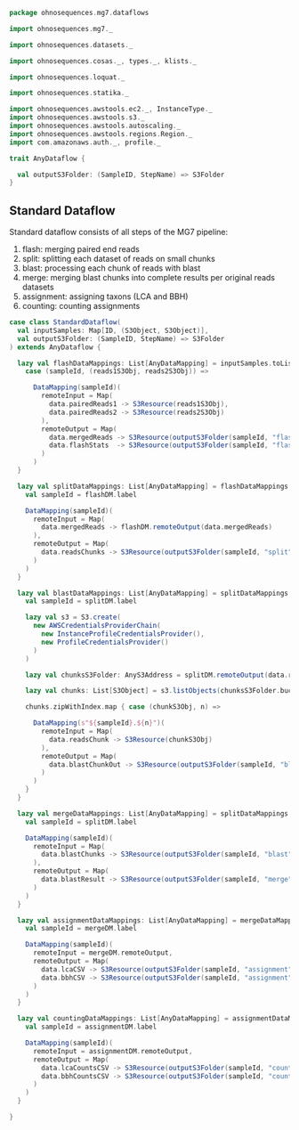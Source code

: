 
```scala
package ohnosequences.mg7.dataflows

import ohnosequences.mg7._

import ohnosequences.datasets._

import ohnosequences.cosas._, types._, klists._

import ohnosequences.loquat._

import ohnosequences.statika._

import ohnosequences.awstools.ec2._, InstanceType._
import ohnosequences.awstools.s3._
import ohnosequences.awstools.autoscaling._
import ohnosequences.awstools.regions.Region._
import com.amazonaws.auth._, profile._

trait AnyDataflow {

  val outputS3Folder: (SampleID, StepName) => S3Folder
}
```

## Standard Dataflow

  Standard dataflow consists of all steps of the MG7 pipeline:

  1. flash: merging paired end reads
  2. split: splitting each dataset of reads on small chunks
  3. blast: processing each chunk of reads with blast
  4. merge: merging blast chunks into complete results per original reads datasets
  5. assignment: assigning taxons (LCA and BBH)
  6. counting: counting assignments


```scala
case class StandardDataflow(
  val inputSamples: Map[ID, (S3Object, S3Object)],
  val outputS3Folder: (SampleID, StepName) => S3Folder
) extends AnyDataflow {

  lazy val flashDataMappings: List[AnyDataMapping] = inputSamples.toList.map {
    case (sampleId, (reads1S3Obj, reads2S3Obj)) =>

      DataMapping(sampleId)(
        remoteInput = Map(
          data.pairedReads1 -> S3Resource(reads1S3Obj),
          data.pairedReads2 -> S3Resource(reads2S3Obj)
        ),
        remoteOutput = Map(
          data.mergedReads -> S3Resource(outputS3Folder(sampleId, "flash") / s"${sampleId}.merged.fastq"),
          data.flashStats  -> S3Resource(outputS3Folder(sampleId, "flash") / s"${sampleId}.stats.txt")
        )
      )
  }

  lazy val splitDataMappings: List[AnyDataMapping] = flashDataMappings.map { flashDM =>
    val sampleId = flashDM.label

    DataMapping(sampleId)(
      remoteInput = Map(
        data.mergedReads -> flashDM.remoteOutput(data.mergedReads)
      ),
      remoteOutput = Map(
        data.readsChunks -> S3Resource(outputS3Folder(sampleId, "split"))
      )
    )
  }

  lazy val blastDataMappings: List[AnyDataMapping] = splitDataMappings.flatMap { splitDM =>
    val sampleId = splitDM.label

    lazy val s3 = S3.create(
      new AWSCredentialsProviderChain(
        new InstanceProfileCredentialsProvider(),
        new ProfileCredentialsProvider()
      )
    )

    lazy val chunksS3Folder: AnyS3Address = splitDM.remoteOutput(data.readsChunks).resource

    lazy val chunks: List[S3Object] = s3.listObjects(chunksS3Folder.bucket, chunksS3Folder.key)

    chunks.zipWithIndex.map { case (chunkS3Obj, n) =>

      DataMapping(s"${sampleId}.${n}")(
        remoteInput = Map(
          data.readsChunk -> S3Resource(chunkS3Obj)
        ),
        remoteOutput = Map(
          data.blastChunkOut -> S3Resource(outputS3Folder(sampleId, "blast") / s"blast.${n}.csv")
        )
      )
    }
  }

  lazy val mergeDataMappings: List[AnyDataMapping] = splitDataMappings.map { splitDM =>
    val sampleId = splitDM.label

    DataMapping(sampleId)(
      remoteInput = Map(
        data.blastChunks -> S3Resource(outputS3Folder(sampleId, "blast"))
      ),
      remoteOutput = Map(
        data.blastResult -> S3Resource(outputS3Folder(sampleId, "merge") / s"${sampleId}.blast.csv")
      )
    )
  }

  lazy val assignmentDataMappings: List[AnyDataMapping] = mergeDataMappings.map { mergeDM =>
    val sampleId = mergeDM.label

    DataMapping(sampleId)(
      remoteInput = mergeDM.remoteOutput,
      remoteOutput = Map(
        data.lcaCSV -> S3Resource(outputS3Folder(sampleId, "assignment") / s"${sampleId}.lca.csv"),
        data.bbhCSV -> S3Resource(outputS3Folder(sampleId, "assignment") / s"${sampleId}.bbh.csv")
      )
    )
  }

  lazy val countingDataMappings: List[AnyDataMapping] = assignmentDataMappings.map { assignmentDM =>
    val sampleId = assignmentDM.label

    DataMapping(sampleId)(
      remoteInput = assignmentDM.remoteOutput,
      remoteOutput = Map(
        data.lcaCountsCSV -> S3Resource(outputS3Folder(sampleId, "counting") / s"${sampleId}.lca.counts.csv"),
        data.bbhCountsCSV -> S3Resource(outputS3Folder(sampleId, "counting") / s"${sampleId}.bbh.counts.csv")
      )
    )
  }

}

```




[main/scala/metagenomica/bio4j/taxonomyTree.scala]: ../bio4j/taxonomyTree.scala.md
[main/scala/metagenomica/bio4j/titanTaxonomyTree.scala]: ../bio4j/titanTaxonomyTree.scala.md
[main/scala/metagenomica/bundles/bio4jTaxonomy.scala]: ../bundles/bio4jTaxonomy.scala.md
[main/scala/metagenomica/bundles/blast.scala]: ../bundles/blast.scala.md
[main/scala/metagenomica/bundles/blast16s.scala]: ../bundles/blast16s.scala.md
[main/scala/metagenomica/bundles/flash.scala]: ../bundles/flash.scala.md
[main/scala/metagenomica/bundles/gis.scala]: ../bundles/gis.scala.md
[main/scala/metagenomica/data.scala]: ../data.scala.md
[main/scala/metagenomica/dataflows/standard.scala]: standard.scala.md
[main/scala/metagenomica/loquats/1.flash.scala]: ../loquats/1.flash.scala.md
[main/scala/metagenomica/loquats/2.split.scala]: ../loquats/2.split.scala.md
[main/scala/metagenomica/loquats/3.blast.scala]: ../loquats/3.blast.scala.md
[main/scala/metagenomica/loquats/4.merge.scala]: ../loquats/4.merge.scala.md
[main/scala/metagenomica/loquats/5.assignment.scala]: ../loquats/5.assignment.scala.md
[main/scala/metagenomica/loquats/6.counting.scala]: ../loquats/6.counting.scala.md
[main/scala/metagenomica/package.scala]: ../package.scala.md
[main/scala/metagenomica/parameters.scala]: ../parameters.scala.md
[test/scala/bundles.scala]: ../../../../test/scala/bundles.scala.md
[test/scala/lca.scala]: ../../../../test/scala/lca.scala.md
[test/scala/metagenomica/pipeline.scala]: ../../../../test/scala/metagenomica/pipeline.scala.md
